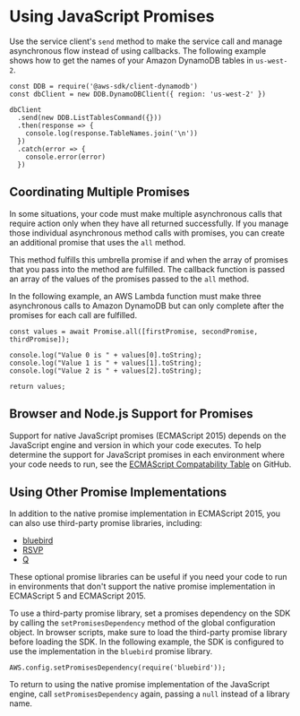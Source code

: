 # Using JavaScript Promises<a name="using-promises"></a>

Use the service client's `send` method to make the service call and manage asynchronous flow instead of using callbacks\. The following example shows how to get the names of your Amazon DynamoDB tables in `us-west-2`\.

```
const DDB = require('@aws-sdk/client-dynamodb')
const dbClient = new DDB.DynamoDBClient({ region: 'us-west-2' })

dbClient
  .send(new DDB.ListTablesCommand({}))
  .then(response => {
    console.log(response.TableNames.join('\n'))
  })
  .catch(error => {
    console.error(error)
  })
```

## Coordinating Multiple Promises<a name="multiple-promises"></a>

In some situations, your code must make multiple asynchronous calls that require action only when they have all returned successfully\. If you manage those individual asynchronous method calls with promises, you can create an additional promise that uses the `all` method\. 

This method fulfills this umbrella promise if and when the array of promises that you pass into the method are fulfilled\. The callback function is passed an array of the values of the promises passed to the `all` method\.

In the following example, an AWS Lambda function must make three asynchronous calls to Amazon DynamoDB but can only complete after the promises for each call are fulfilled\.

```
const values = await Promise.all([firstPromise, secondPromise, thirdPromise]);

console.log("Value 0 is " + values[0].toString);
console.log("Value 1 is " + values[1].toString);
console.log("Value 2 is " + values[2].toString);

return values;
```

## Browser and Node\.js Support for Promises<a name="browser-node-promise-support"></a>

Support for native JavaScript promises \(ECMAScript 2015\) depends on the JavaScript engine and version in which your code executes\. To help determine the support for JavaScript promises in each environment where your code needs to run, see the [ECMAScript Compatability Table](https://kangax.github.io/compat-table/es6/) on GitHub\.

## Using Other Promise Implementations<a name="using-other-promise-implementations"></a>

In addition to the native promise implementation in ECMAScript 2015, you can also use third\-party promise libraries, including:
+ [bluebird](http://bluebirdjs.com)
+ [RSVP](https://github.com/tildeio/rsvp.js/)
+ [Q](https://github.com/kriskowal/q)

These optional promise libraries can be useful if you need your code to run in environments that don't support the native promise implementation in ECMAScript 5 and ECMAScript 2015\.

To use a third\-party promise library, set a promises dependency on the SDK by calling the `setPromisesDependency` method of the global configuration object\. In browser scripts, make sure to load the third\-party promise library before loading the SDK\. In the following example, the SDK is configured to use the implementation in the `bluebird` promise library\.

```
AWS.config.setPromisesDependency(require('bluebird'));
```

To return to using the native promise implementation of the JavaScript engine, call `setPromisesDependency` again, passing a `null` instead of a library name\.